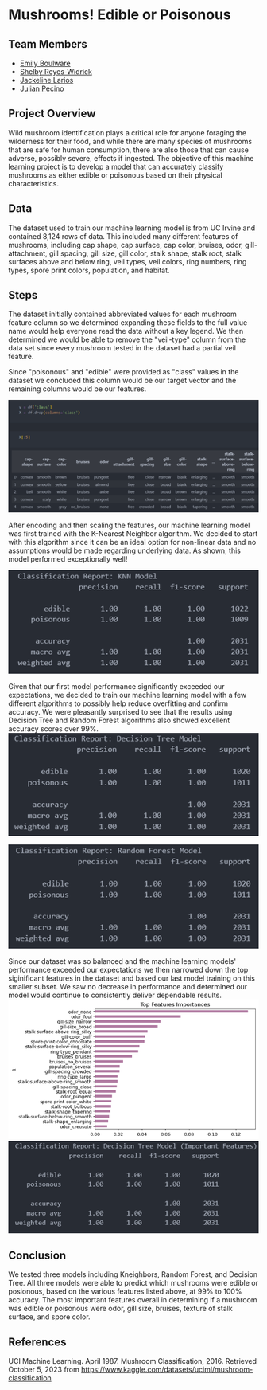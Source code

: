 # Mushrooms! Edible or Poisonous

 ## Team Members
 - [Emily Boulware](https://github.com/emilymees)
 - [Shelby Reyes-Widrick](https://github.com/slreyesw)
 - [Jackeline Larios](https://github.com/jl211412)
 - [Julian Pecino](https://github.com/JPecino)

## Project Overview
Wild mushroom identification plays a critical role for anyone foraging the wilderness for their food, and while there are many species of mushrooms that are safe for human consumption, there are also those that can cause adverse, possibly severe, effects if ingested. The objective of this machine learning project is to develop a model that can accurately classify mushrooms as either edible or poisonous based on their physical characteristics. 

## Data
The dataset used to train our machine learning model is from UC Irvine and contained 8,124 rows of data. This included many different features of mushrooms, including cap shape, cap surface, cap color, bruises, odor, gill-attachment, gill spacing, gill size, gill color, stalk shape, stalk root, stalk surfaces above and below ring, veil types, veil colors, ring numbers, ring types, spore print colors, population, and habitat. 

## Steps  
The dataset initially contained abbreviated values for each mushroom feature column so we determined expanding these fields to the full value name would help everyone read the data without a key legend. 
We then determined we would be able to remove the "veil-type" column from the data set since every mushroom tested in the dataset had a partial veil feature. 

Since "poisonous" and "edible" were provided as "class" values in the dataset we concluded this column would be our target vector and the remaining columns would be our features. 

![Alt text](https://github.com/JPecino/Toxic_Mushroom_Prediction/blob/main/Resources/Images/vector_features.png)

After encoding and then scaling the features, our machine learning model was first trained with the K-Nearest Neighbor algorithm. We decided to start with this algorithm since it can be an ideal option for non-linear data and no assumptions would be made regarding underlying data. As shown, this model performed exceptionally well! 

![Alt text](https://github.com/JPecino/Toxic_Mushroom_Prediction/blob/main/Resources/Images/knn_report.png)

Given that our first model performance significantly exceeded our expectations, we decided to train our machine learning model with a few different algorithms to possibly help reduce overfitting and confirm accuracy. 
We were pleasantly surprised to see that the results using Decision Tree and Random Forest algorithms also showed excellent accuracy scores over 99%.
![Alt text](https://github.com/JPecino/Toxic_Mushroom_Prediction/blob/main/Resources/Images/decisiontree_report.png)

![Alt text](https://github.com/JPecino/Toxic_Mushroom_Prediction/blob/main/Resources/Images/randomforest_report.png)

Since our dataset was so balanced and the machine learning models' performance exceeded our expectations we then narrowed down the top siginificant features in the dataset and based our last model training on this smaller subset. We saw no decrease in performance and determined our model would continue to consistently deliver dependable results.
![Alt text](https://github.com/JPecino/Toxic_Mushroom_Prediction/blob/main/Resources/Images/imp_features.png)
![Alt text](https://github.com/JPecino/Toxic_Mushroom_Prediction/blob/main/Resources/Images/decisiontree_imp_report.png)


## Conclusion
We tested three models including Kneighbors, Random Forest, and Decision Tree. All three models were able to predict which mushrooms were edible or posionous, based on the various features listed above, at 99% to 100% accuracy. The most important features overall in determining if a mushroom was edible or poisonous were odor, gill size, bruises, texture of stalk surface, and spore color.

## References
UCI Machine Learning. April 1987. Mushroom Classification, 2016. Retrieved October 5, 2023 from https://www.kaggle.com/datasets/uciml/mushroom-classification
